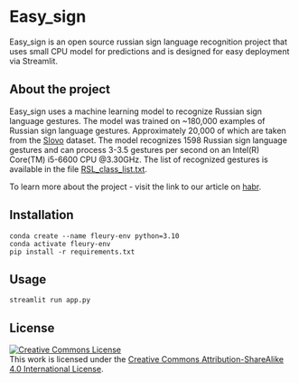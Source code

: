 # Easy_sign

Easy_sign is an open source russian sign language recognition project that uses small CPU model for predictions and is designed for easy deployment via Streamlit.

## About the project
Easy_sign uses a machine learning model to recognize Russian sign language gestures. 
The model was trained on ~180,000 examples of Russian sign language gestures. Approximately 20,000 of which are taken from the [Slovo](https://github.com/hukenovs/slovo) dataset.
The model recognizes 1598 Russian sign language gestures and can process 3-3.5 gestures per second on an Intel(R) Core(TM) i5-6600 CPU @3.30GHz. The list of recognized gestures is available in the file [RSL_class_list.txt](RSL_class_list.txt). 

To learn more about the project - visit the link to our article on [habr](https://habr.com/ru/companies/sberbank/articles/775688/).

## Installation
```
conda create --name fleury-env python=3.10
conda activate fleury-env
pip install -r requirements.txt
```

## Usage
```
streamlit run app.py
```


 ## License
<a rel="license" href="http://creativecommons.org/licenses/by-sa/4.0/"><img alt="Creative Commons License" style="border-width:0" src="https://i.creativecommons.org/l/by-sa/4.0/88x31.png" /></a><br />This work is licensed under the <a rel="license" href="http://creativecommons.org/licenses/by-sa/4.0/">Creative Commons Attribution-ShareAlike 4.0 International License</a>.
